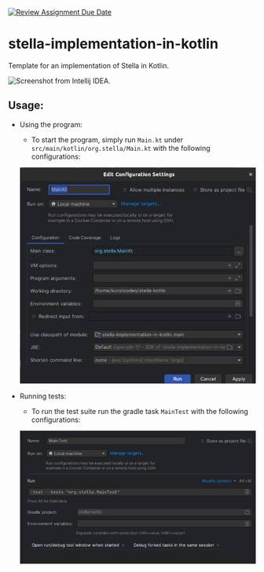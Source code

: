 [![Review Assignment Due Date](https://classroom.github.com/assets/deadline-readme-button-8d59dc4de5201274e310e4c54b9627a8934c3b88527886e3b421487c677d23eb.svg)](https://classroom.github.com/a/7BDHtAiP)
# stella-implementation-in-kotlin
Template for an implementation of Stella in Kotlin.

![Screenshot from Intellij IDEA.](images/idea-demo.png)

## Usage:

- Using the program:
  
  - To start the program, simply run `Main.kt` under `src/main/kotlin/org.stella/Main.kt` with the following configurations:
  
  ![Run config from Intellij IDEA.](images/idea-run.png)


- Running tests:

  - To run the test suite run the gradle task `MainTest` with the following configurations:

  ![Test config from Intellij IDEA.](images/idea-test.png)